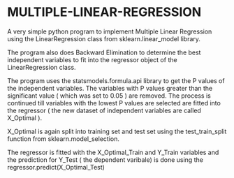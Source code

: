 # MULTIPLE-LINEAR-REGRESSION
A very simple python program to implement Multiple Linear Regression using the LinearRegression class from sklearn.linear_model library.

The program also does Backward Elimination to determine the best independent variables to fit into the regressor object of the LinearRegression class.

The program uses the statsmodels.formula.api library to get the P values of the independent variables. The variables with P values greater than the significant value ( which was set to 0.05 ) are removed. The process is continued till variables with the lowest P values are selected are fitted into the regressor ( the new dataset of independent variables are called X_Optimal ).

X_Optimal is again split into training set and test set using the test_train_split function from sklearn.model_selection.

The regressor is fitted with the X_Optimal_Train and Y_Train variables and the prediction for Y_Test ( the dependent varibale) is done using the regressor.predict(X_Optimal_Test)
